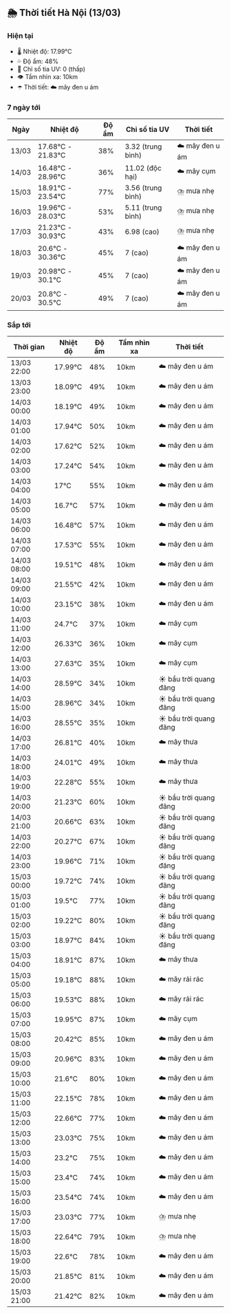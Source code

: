 ## 🌦️ Thời tiết Hà Nội (13/03)

### Hiện tại

- 🌡️ Nhiệt độ: 17.99℃
- 💦 Độ ẩm: 48%
- 🌟 Chỉ số tia UV: 0 (thấp)
- 👁️ Tầm nhìn xa: 10km
- ☂️ Thời tiết: ☁️ mây đen u ám

### 7 ngày tới

| Ngày | Nhiệt độ | Độ ẩm | Chỉ số tia UV | Thời tiết |
| --- | --- | --- | --- | --- |
| 13/03 | 17.68℃ - 21.83℃ | 38% | 3.32 (trung bình) | ☁️ mây đen u ám |
| 14/03 | 16.48℃ - 28.96℃ | 36% | 11.02 (độc hại) | ☁️ mây cụm |
| 15/03 | 18.91℃ - 23.54℃ | 77% | 3.56 (trung bình) | ⛈️ mưa nhẹ |
| 16/03 | 19.96℃ - 28.03℃ | 53% | 5.11 (trung bình) | ⛈️ mưa nhẹ |
| 17/03 | 21.23℃ - 30.93℃ | 43% | 6.98 (cao) | ⛈️ mưa nhẹ |
| 18/03 | 20.6℃ - 30.36℃ | 45% | 7 (cao) | ☁️ mây đen u ám |
| 19/03 | 20.98℃ - 30.1℃ | 45% | 7 (cao) | ☁️ mây đen u ám |
| 20/03 | 20.8℃ - 30.5℃ | 49% | 7 (cao) | ☁️ mây đen u ám |

### Sắp tới

| Thời gian | Nhiệt độ | Độ ẩm | Tầm nhìn xa | Thời tiết |
| --- | --- | --- | --- | --- |
| 13/03 22:00 | 17.99℃ | 48% | 10km | ☁️ mây đen u ám |
| 13/03 23:00 | 18.09℃ | 49% | 10km | ☁️ mây đen u ám |
| 14/03 00:00 | 18.19℃ | 49% | 10km | ☁️ mây đen u ám |
| 14/03 01:00 | 17.94℃ | 50% | 10km | ☁️ mây đen u ám |
| 14/03 02:00 | 17.62℃ | 52% | 10km | ☁️ mây đen u ám |
| 14/03 03:00 | 17.24℃ | 54% | 10km | ☁️ mây đen u ám |
| 14/03 04:00 | 17℃ | 55% | 10km | ☁️ mây đen u ám |
| 14/03 05:00 | 16.7℃ | 57% | 10km | ☁️ mây đen u ám |
| 14/03 06:00 | 16.48℃ | 57% | 10km | ☁️ mây đen u ám |
| 14/03 07:00 | 17.53℃ | 55% | 10km | ☁️ mây đen u ám |
| 14/03 08:00 | 19.51℃ | 48% | 10km | ☁️ mây đen u ám |
| 14/03 09:00 | 21.55℃ | 42% | 10km | ☁️ mây đen u ám |
| 14/03 10:00 | 23.15℃ | 38% | 10km | ☁️ mây đen u ám |
| 14/03 11:00 | 24.7℃ | 37% | 10km | ☁️ mây cụm |
| 14/03 12:00 | 26.33℃ | 36% | 10km | ☁️ mây cụm |
| 14/03 13:00 | 27.63℃ | 35% | 10km | ☁️ mây cụm |
| 14/03 14:00 | 28.59℃ | 34% | 10km | ☀️ bầu trời quang đãng |
| 14/03 15:00 | 28.96℃ | 34% | 10km | ☀️ bầu trời quang đãng |
| 14/03 16:00 | 28.55℃ | 35% | 10km | ☀️ bầu trời quang đãng |
| 14/03 17:00 | 26.81℃ | 40% | 10km | ☁️ mây thưa |
| 14/03 18:00 | 24.01℃ | 49% | 10km | ☁️ mây thưa |
| 14/03 19:00 | 22.28℃ | 55% | 10km | ☁️ mây thưa |
| 14/03 20:00 | 21.23℃ | 60% | 10km | ☀️ bầu trời quang đãng |
| 14/03 21:00 | 20.66℃ | 63% | 10km | ☀️ bầu trời quang đãng |
| 14/03 22:00 | 20.27℃ | 67% | 10km | ☀️ bầu trời quang đãng |
| 14/03 23:00 | 19.96℃ | 71% | 10km | ☀️ bầu trời quang đãng |
| 15/03 00:00 | 19.72℃ | 74% | 10km | ☀️ bầu trời quang đãng |
| 15/03 01:00 | 19.5℃ | 77% | 10km | ☀️ bầu trời quang đãng |
| 15/03 02:00 | 19.22℃ | 80% | 10km | ☀️ bầu trời quang đãng |
| 15/03 03:00 | 18.97℃ | 84% | 10km | ☀️ bầu trời quang đãng |
| 15/03 04:00 | 18.91℃ | 87% | 10km | ☁️ mây thưa |
| 15/03 05:00 | 19.18℃ | 88% | 10km | ☁️ mây rải rác |
| 15/03 06:00 | 19.53℃ | 88% | 10km | ☁️ mây rải rác |
| 15/03 07:00 | 19.95℃ | 87% | 10km | ☁️ mây cụm |
| 15/03 08:00 | 20.42℃ | 85% | 10km | ☁️ mây đen u ám |
| 15/03 09:00 | 20.96℃ | 83% | 10km | ☁️ mây đen u ám |
| 15/03 10:00 | 21.6℃ | 80% | 10km | ☁️ mây đen u ám |
| 15/03 11:00 | 22.15℃ | 78% | 10km | ☁️ mây đen u ám |
| 15/03 12:00 | 22.66℃ | 77% | 10km | ☁️ mây đen u ám |
| 15/03 13:00 | 23.03℃ | 75% | 10km | ☁️ mây đen u ám |
| 15/03 14:00 | 23.2℃ | 75% | 10km | ☁️ mây đen u ám |
| 15/03 15:00 | 23.4℃ | 74% | 10km | ☁️ mây đen u ám |
| 15/03 16:00 | 23.54℃ | 74% | 10km | ☁️ mây đen u ám |
| 15/03 17:00 | 23.03℃ | 77% | 10km | ⛈️ mưa nhẹ |
| 15/03 18:00 | 22.64℃ | 79% | 10km | ⛈️ mưa nhẹ |
| 15/03 19:00 | 22.6℃ | 78% | 10km | ☁️ mây đen u ám |
| 15/03 20:00 | 21.85℃ | 81% | 10km | ☁️ mây đen u ám |
| 15/03 21:00 | 21.42℃ | 82% | 10km | ☁️ mây đen u ám |
